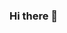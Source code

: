### Hi there 👋

<!--
**PieroEstrada/PieroEstrada** is a ✨ _special_ ✨ repository because its `README.md` (this file) appears on your GitHub profile.

Here are some ideas to get you started:

- 🔭 I’m currently working on ...
- 🌱 I’m currently learning ...
- 👯 I’m looking to collaborate on ...
- 🤔 I’m looking for help with ...
- 💬 Ask me about :D
- 📫 How to reach me: ...
- 😄 Pronouns: ...
- ⚡ Fun fact: 
-->

